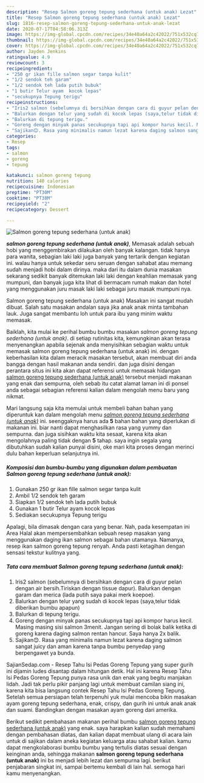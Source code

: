 ```yaml
---
description: "Resep Salmon goreng tepung sederhana (untuk anak) Lezat"
title: "Resep Salmon goreng tepung sederhana (untuk anak) Lezat"
slug: 1816-resep-salmon-goreng-tepung-sederhana-untuk-anak-lezat
date: 2020-07-17T04:58:06.313Z
image: https://img-global.cpcdn.com/recipes/34e40a64a2c42022/751x532cq70/salmon-goreng-tepung-sederhana-untuk-anak-foto-resep-utama.jpg
thumbnail: https://img-global.cpcdn.com/recipes/34e40a64a2c42022/751x532cq70/salmon-goreng-tepung-sederhana-untuk-anak-foto-resep-utama.jpg
cover: https://img-global.cpcdn.com/recipes/34e40a64a2c42022/751x532cq70/salmon-goreng-tepung-sederhana-untuk-anak-foto-resep-utama.jpg
author: Jayden Jenkins
ratingvalue: 4.9
reviewcount: 3
recipeingredient:
- "250 gr ikan fille salmon segar tanpa kulit"
- "1/2 sendok teh garam"
- "1/2 sendok teh lada putih bubuk"
- "1 butir Telur ayam  kocok lepas"
- "secukupnya Tepung terigu"
recipeinstructions:
- "Iris2 salmon (sebelumnya di bersihkan dengan cara di guyur pelan dengan air bersih.Tiriskan dengan tissue dapur). Balurkan dengan garam dan merica (lada putih saya pakai merk koepoe)."
- "Balurkan dengan telur yang sudah di kocok lepas (saya,telur tidak diberikan bumbu apapun)"
- "Balurkan di tepung terigu."
- "Goreng dengan minyak panas secukupnya tapi api kompor harus kecil. Masing masing sisi salmon 3menit. Jangan sering di bolak balik ketika di goreng karena daging salmon rentan hancur. Saya hanya 2x balik."
- "Sajikan😊. Rasa yang minimalis namun lezat karena daging salmon sangat juicy dan aman karena tanpa bumbu penyedap yang berpengawet ya bunda."
categories:
- Resep
tags:
- salmon
- goreng
- tepung

katakunci: salmon goreng tepung 
nutrition: 140 calories
recipecuisine: Indonesian
preptime: "PT30M"
cooktime: "PT38M"
recipeyield: "2"
recipecategory: Dessert

---
```



![Salmon goreng tepung sederhana (untuk anak)](https://img-global.cpcdn.com/recipes/34e40a64a2c42022/751x532cq70/salmon-goreng-tepung-sederhana-untuk-anak-foto-resep-utama.jpg)

<b><i>salmon goreng tepung sederhana (untuk anak)</i></b>, Memasak adalah sebuah hobi yang menggembirakan dilakukan oleh banyak kalangan. tidak hanya para wanita, sebagian laki laki juga banyak yang tertarik dengan kegiatan ini. walau hanya untuk sekedar seru seruan dengan sahabat atau memang sudah menjadi hobi dalam dirinya. maka dari itu dalam dunia masakan sekarang sedikit banyak ditemukan laki laki dengan keahlian memasak yang mumpuni, dan banyak juga kita lihat di bermacam rumah makan dan hotel yang menggunakan juru masak laki laki sebagai juru masak mumpuni nya.

Salmon goreng tepung sederhana (untuk anak) Masakan ini sangat mudah dibuat. Salah satu masakan andalan saya jika anak anak minta tambahan lauk. Juga sangat membantu loh untuk para ibu yang minim waktu memasak.

Baiklah, kita mulai ke perihal bumbu bumbu masakan <i>salmon goreng tepung sederhana (untuk anak)</i>. di setiap rutinitas kita, kemungkinan akan terasa menyenangkan apabila sejenak anda menyisihkan sebagian waktu untuk memasak salmon goreng tepung sederhana (untuk anak) ini. dengan keberhasilan kita dalam meracik masakan tersebut, akan membuat diri anda bangga dengan hasil makanan anda sendiri. dan juga disini dengan perantara situs ini kita akan dapat referensi untuk memasak hidangan <u>salmon goreng tepung sederhana (untuk anak)</u> tersebut menjadi makanan yang enak dan sempurna, oleh sebab itu catat alamat laman ini di ponsel anda sebagai sebagian referensi kalian dalam mengolah menu baru yang nikmat.


Mari langsung saja kita memulai untuk membeli bahan bahan yang diperuntuk kan dalam mengolah menu <u><i>salmon goreng tepung sederhana (untuk anak)</i></u> ini. seenggaknya harus ada <b>5</b> bahan bahan yang diperlukan di makanan ini. biar nanti dapat menghasilkan rasa yang yummy dan sempurna. dan juga sisihkan waktu kita sesaat, karena kita akan mengolahnya paling tidak dengan <b>5</b> tahap. saya ingin segala yang dibutuhkan sudah kalian punyai disini, oke mari kita proses dengan merinci dulu bahan keperluan selanjutnya ini.

<!--inarticleads1-->

##### Komposisi dan bumbu-bumbu yang digunakan dalam pembuatan Salmon goreng tepung sederhana (untuk anak):

1. Gunakan 250 gr ikan fille salmon segar tanpa kulit
1. Ambil 1/2 sendok teh garam
1. Siapkan 1/2 sendok teh lada putih bubuk
1. Gunakan 1 butir Telur ayam  kocok lepas
1. Sediakan secukupnya Tepung terigu


Apalagi, bila dimasak dengan cara yang benar. Nah, pada kesempatan ini Area Halal akan mempersembahkan sebuah resep masakan yang menggunakan daging ikan salmon sebagai bahan utamanya. Namanya, resep ikan salmon goreng tepung renyah. Anda pasti ketagihan dengan sensasi tekstur kulitnya yang. 

<!--inarticleads2-->

##### Tata cara membuat Salmon goreng tepung sederhana (untuk anak):

1. Iris2 salmon (sebelumnya di bersihkan dengan cara di guyur pelan dengan air bersih.Tiriskan dengan tissue dapur). Balurkan dengan garam dan merica (lada putih saya pakai merk koepoe).
1. Balurkan dengan telur yang sudah di kocok lepas (saya,telur tidak diberikan bumbu apapun)
1. Balurkan di tepung terigu.
1. Goreng dengan minyak panas secukupnya tapi api kompor harus kecil. Masing masing sisi salmon 3menit. Jangan sering di bolak balik ketika di goreng karena daging salmon rentan hancur. Saya hanya 2x balik.
1. Sajikan😊. Rasa yang minimalis namun lezat karena daging salmon sangat juicy dan aman karena tanpa bumbu penyedap yang berpengawet ya bunda.


SajianSedap.com - Resep Tahu Isi Pedas Goreng Tepung yang super gurih ini dijamin ludes disantap dalam hitungan detik. Hal ini karena Resep Tahu Isi Pedas Goreng Tepung punya rasa unik dan enak yang begitu manjakan lidah. Jadi tak perlu pikir panjang lagi untuk membuat camilan siang ini, karena kita bisa langsung contek Resep Tahu Isi Pedas Goreng Tepung. Setelah semua persiapan telah terpenuhi yuk mulai mencoba bikin masakan ayam goreng tepung sederhana, enak, crispy, dan gurih ini untuk anak anak dan suami. Bandingkan dengan masakan ayam goreng dari amerika. 

Berikut sedikit pembahasan makanan perihal bumbu <u>salmon goreng tepung sederhana (untuk anak)</u> yang enak. saya harapkan kalian sudah memahami dengan pembahasan diatas, dan kalian dapat membuat ulang di acara lain untuk di sajikan dalam aneka kegiatan keluarga atau sahabat kalian. kamu dapat mengkolaborasi bumbu bumbu yang tertulis diatas sesuai dengan keinginan anda, sehingga makanan <b>salmon goreng tepung sederhana (untuk anak)</b> ini bs menjadi lebih lezat dan sempurna lagi. berikut penjabaran singkat ini, sampai bertemu kembali di lain hal. semoga hari kamu menyenangkan.
